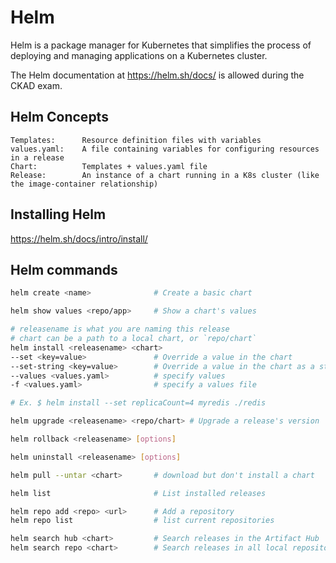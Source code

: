 # Helm
Helm is a package manager for Kubernetes that simplifies the process of deploying and managing applications on a Kubernetes cluster.

The Helm documentation at https://helm.sh/docs/ is allowed during the CKAD exam.

## Helm Concepts
```
Templates:      Resource definition files with variables
values.yaml:    A file containing variables for configuring resources in a release
Chart:          Templates + values.yaml file
Release:        An instance of a chart running in a K8s cluster (like the image-container relationship)
```

## Installing Helm
https://helm.sh/docs/intro/install/

## Helm commands
```sh
helm create <name>              # Create a basic chart

helm show values <repo/app>     # Show a chart's values

# releasename is what you are naming this release
# chart can be a path to a local chart, or `repo/chart`
helm install <releasename> <chart>
--set <key=value>               # Override a value in the chart
--set-string <key=value>        # Override a value in the chart as a string
--values <values.yaml>          # specify values
-f <values.yaml>                # specify a values file

# Ex. $ helm install --set replicaCount=4 myredis ./redis

helm upgrade <releasename> <repo/chart> # Upgrade a release's version

helm rollback <releasename> [options]

helm uninstall <releasename> [options]

helm pull --untar <chart>       # download but don't install a chart

helm list                       # List installed releases

helm repo add <repo> <url>      # Add a repository
helm repo list                  # list current repositories

helm search hub <chart>         # Search releases in the Artifact Hub
helm search repo <chart>        # Search releases in all local repositories
```